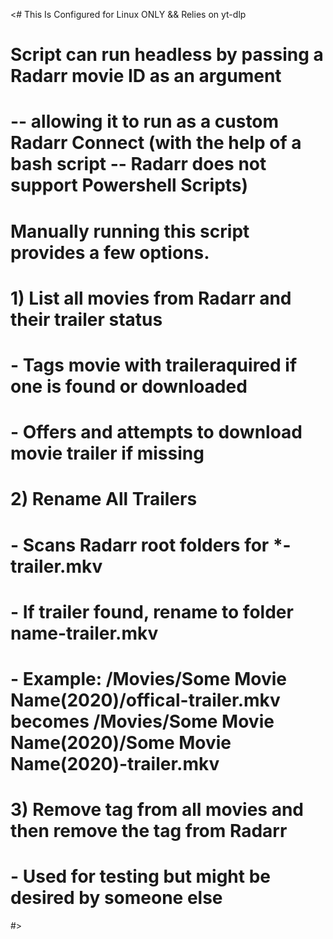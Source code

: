 <# This Is Configured for Linux ONLY && Relies on yt-dlp
# Script can run headless by passing a Radarr movie ID as an argument
# -- allowing it to run as a custom Radarr Connect (with the help of a bash script -- Radarr does not support Powershell Scripts)
# Manually running this script provides a few options.
# 1) List all movies from Radarr and their trailer status
#    - Tags movie with traileraquired if one is found or downloaded
#    - Offers and attempts to download movie trailer if missing
# 2) Rename All Trailers
#    - Scans Radarr root folders for *-trailer.mkv
#    - If trailer found, rename to folder name-trailer.mkv
#    - Example: /Movies/Some Movie Name(2020)/offical-trailer.mkv becomes /Movies/Some Movie Name(2020)/Some Movie Name(2020)-trailer.mkv
# 3) Remove tag from all movies and then remove the tag from Radarr
#    - Used for testing but might be desired by someone else
#>